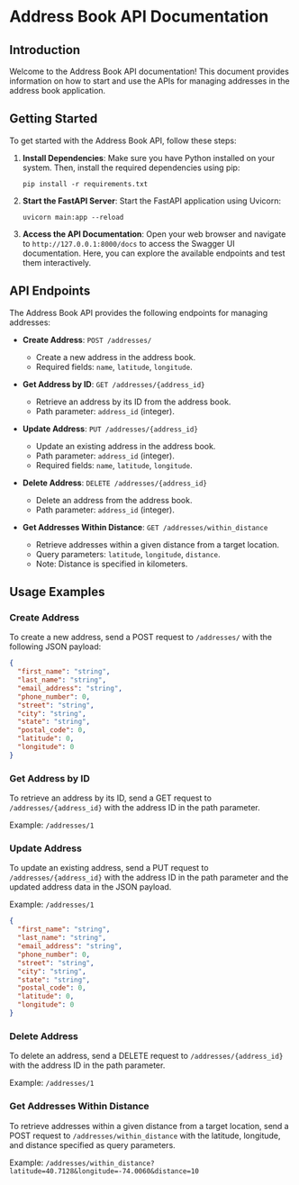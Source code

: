 # Address Book API Documentation

## Introduction

Welcome to the Address Book API documentation! This document provides information on how to start and use the APIs for managing addresses in the address book application.

## Getting Started

To get started with the Address Book API, follow these steps:

1. **Install Dependencies**: Make sure you have Python installed on your system. Then, install the required dependencies using pip:

   ```
   pip install -r requirements.txt
   ```
2. **Start the FastAPI Server**: Start the FastAPI application using Uvicorn:

   ```
   uvicorn main:app --reload
   ```

3. **Access the API Documentation**: Open your web browser and navigate to `http://127.0.0.1:8000/docs` to access the Swagger UI documentation. Here, you can explore the available endpoints and test them interactively.

## API Endpoints

The Address Book API provides the following endpoints for managing addresses:

- **Create Address**: `POST /addresses/`
  - Create a new address in the address book.
  - Required fields: `name`, `latitude`, `longitude`.

- **Get Address by ID**: `GET /addresses/{address_id}`
  - Retrieve an address by its ID from the address book.
  - Path parameter: `address_id` (integer).

- **Update Address**: `PUT /addresses/{address_id}`
  - Update an existing address in the address book.
  - Path parameter: `address_id` (integer).
  - Required fields: `name`, `latitude`, `longitude`.

- **Delete Address**: `DELETE /addresses/{address_id}`
  - Delete an address from the address book.
  - Path parameter: `address_id` (integer).

- **Get Addresses Within Distance**: `GET /addresses/within_distance`
  - Retrieve addresses within a given distance from a target location.
  - Query parameters: `latitude`, `longitude`, `distance`.
  - Note: Distance is specified in kilometers.

## Usage Examples

### Create Address

To create a new address, send a POST request to `/addresses/` with the following JSON payload:

```json
{
  "first_name": "string",
  "last_name": "string",
  "email_address": "string",
  "phone_number": 0,
  "street": "string",
  "city": "string",
  "state": "string",
  "postal_code": 0,
  "latitude": 0,
  "longitude": 0
}
```

### Get Address by ID

To retrieve an address by its ID, send a GET request to `/addresses/{address_id}` with the address ID in the path parameter.

Example: `/addresses/1`

### Update Address

To update an existing address, send a PUT request to `/addresses/{address_id}` with the address ID in the path parameter and the updated address data in the JSON payload.

Example: `/addresses/1`

```json
{
  "first_name": "string",
  "last_name": "string",
  "email_address": "string",
  "phone_number": 0,
  "street": "string",
  "city": "string",
  "state": "string",
  "postal_code": 0,
  "latitude": 0,
  "longitude": 0
}
```

### Delete Address

To delete an address, send a DELETE request to `/addresses/{address_id}` with the address ID in the path parameter.

Example: `/addresses/1`

### Get Addresses Within Distance

To retrieve addresses within a given distance from a target location, send a POST request to `/addresses/within_distance` with the latitude, longitude, and distance specified as query parameters.

Example: `/addresses/within_distance?latitude=40.7128&longitude=-74.0060&distance=10`
